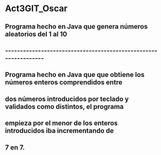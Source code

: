 # Act3GIT_Oscar
## Programa hecho en Java que genera números aleatorios del 1 al 10
## ----------------------------------------------------------------
## Programa hecho en Java que  que obtiene los números enteros comprendidos entre
## dos números introducidos por teclado y validados como distintos, el programa
## empieza por el menor de los enteros introducidos iba incrementando de
## 7 en 7.
